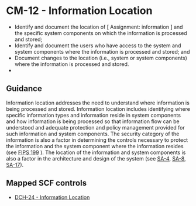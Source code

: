 # CM-12 - Information Location
- Identify and document the location of \[ Assignment: information \] and the specific system components on which the information is processed and stored;
- Identify and document the users who have access to the system and system components where the information is processed and stored; and
- Document changes to the location (i.e., system or system components) where the information is processed and stored.
- 
## Guidance
Information location addresses the need to understand where information is being processed and stored. Information location includes identifying where specific information types and information reside in system components and how information is being processed so that information flow can be understood and adequate protection and policy management provided for such information and system components. The security category of the information is also a factor in determining the controls necessary to protect the information and the system component where the information resides (see [FIPS 199](#628d22a1-6a11-4784-bc59-5cd9497b5445) ). The location of the information and system components is also a factor in the architecture and design of the system (see [SA-4](#sa-4), [SA-8](#sa-8), [SA-17](#sa-17)).
## Mapped SCF controls
- [DCH-24 - Information Location](../scf/dch-24-informationlocation.md)
